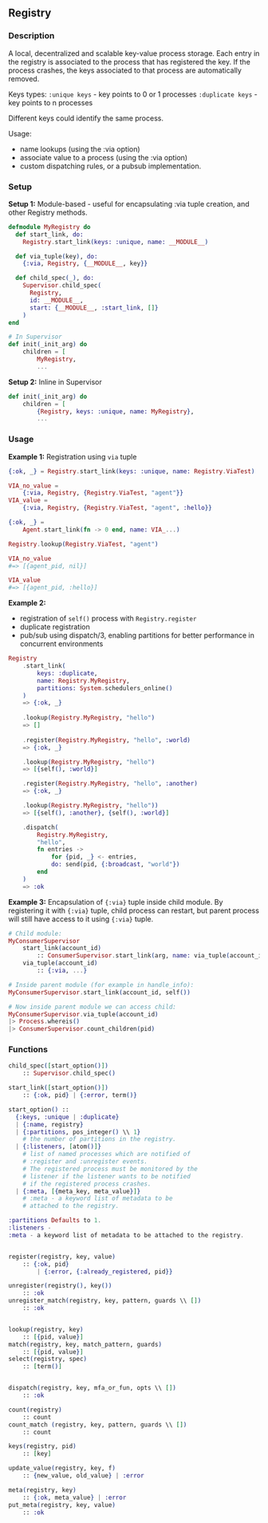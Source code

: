 ## Registry

### Description

A local, decentralized and scalable key-value process storage.
Each entry in the registry is associated to the process that has registered the key. If the process crashes, the keys associated to that process are automatically removed. 

Keys types:
`:unique keys` - key points to 0 or 1 processes
`:duplicate keys` - key points to n processes

Different keys could identify the same process.

Usage:
- name lookups (using the :via option)
- associate value to a process (using the :via option)
- custom dispatching rules, or a pubsub implementation.

### Setup
**Setup 1:** Module-based - useful for encapsulating :via tuple creation, and other Registry methods.
```elixir
defmodule MyRegistry do
  def start_link, do:
    Registry.start_link(keys: :unique, name: __MODULE__)

  def via_tuple(key), do:
    {:via, Registry, {__MODULE__, key}}

  def child_spec(_), do:
    Supervisor.child_spec(
      Registry,
      id: __MODULE__,
      start: {__MODULE__, :start_link, []}
    )
end

# In Supervisor
def init(_init_arg) do
    children = [
        MyRegistry,
        ...
```

**Setup 2:** Inline in Supervisor
```elixir
def init(_init_arg) do
    children = [
        {Registry, keys: :unique, name: MyRegistry},
        ...
```

### Usage
**Example 1:** Registration using `via` tuple
```elixir
{:ok, _} = Registry.start_link(keys: :unique, name: Registry.ViaTest)

VIA_no_value = 
    {:via, Registry, {Registry.ViaTest, "agent"}}
VIA_value = 
    {:via, Registry, {Registry.ViaTest, "agent", :hello}}

{:ok, _} = 
    Agent.start_link(fn -> 0 end, name: VIA_...)

Registry.lookup(Registry.ViaTest, "agent")

VIA_no_value
#=> [{agent_pid, nil}]

VIA_value
#=> [{agent_pid, :hello}]
```

**Example 2:**
- registration of `self()` process with `Registry.register`
- duplicate registration
- pub/sub using dispatch/3, enabling partitions for better performance in concurrent environments
```elixir
Registry
    .start_link(
        keys: :duplicate, 
        name: Registry.MyRegistry,
        partitions: System.schedulers_online()
    )
    => {:ok, _}
    
    .lookup(Registry.MyRegistry, "hello")
    => []
    
    .register(Registry.MyRegistry, "hello", :world)
    => {:ok, _}

    .lookup(Registry.MyRegistry, "hello")
    => [{self(), :world}]

    .register(Registry.MyRegistry, "hello", :another)
    => {:ok, _}

    .lookup(Registry.MyRegistry, "hello"))
    => [{self(), :another}, {self(), :world}]

    .dispatch(
        Registry.MyRegistry, 
        "hello", 
        fn entries ->
            for {pid, _} <- entries, 
            do: send(pid, {:broadcast, "world"})
        end
    )
    => :ok
```

**Example 3:**
Encapsulation of `{:via}` tuple inside child module.
By registering it with `{:via}` tuple, child process can restart, but parent process will still have access to it using `{:via}` tuple.
```elixir
# Child module:
MyConsumerSupervisor
    start_link(account_id)
        :: ConsumerSupervisor.start_link(arg, name: via_tuple(account_id))
    via_tuple(account_id)
        :: {:via, ...}

# Inside parent module (for example in handle_info):
MyConsumerSupervisor.start_link(account_id, self())

# Now inside parent module we can access child:
MyConsumerSupervisor.via_tuple(account_id)
|> Process.whereis()
|> ConsumerSupervisor.count_children(pid)
```

### Functions
```elixir
child_spec([start_option()]) 
    :: Supervisor.child_spec()

start_link([start_option()]) 
    :: {:ok, pid} | {:error, term()}

start_option() ::
  {:keys, :unique | :duplicate}
  | {:name, registry}
  | {:partitions, pos_integer() \\ 1}
    # the number of partitions in the registry. 
  | {:listeners, [atom()]}
    # list of named processes which are notified of
    # :register and :unregister events. 
    # The registered process must be monitored by the
    # listener if the listener wants to be notified 
    # if the registered process crashes.
  | {:meta, [{meta_key, meta_value}]}
    # :meta - a keyword list of metadata to be 
    # attached to the registry.

:partitions Defaults to 1.
:listeners -
:meta - a keyword list of metadata to be attached to the registry.


register(registry, key, value)
    :: {:ok, pid} 
        | {:error, {:already_registered, pid}}

unregister(registry(), key()) 
    :: :ok
unregister_match(registry, key, pattern, guards \\ []) 
    :: :ok


lookup(registry, key) 
    :: [{pid, value}]
match(registry, key, match_pattern, guards) 
    :: [{pid, value}]
select(registry, spec)
    :: [term()]


dispatch(registry, key, mfa_or_fun, opts \\ [])
    :: :ok

count(registry) 
    :: count
count_match (registry, key, pattern, guards \\ []) 
    :: count

keys(registry, pid) 
    :: [key]

update_value(registry, key, f) 
    :: {new_value, old_value} | :error

meta(registry, key) 
    :: {:ok, meta_value} | :error
put_meta(registry, key, value)
    :: :ok
```
